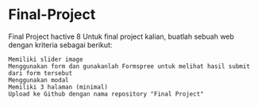 # Final-Project
Final Project hactive 8
Untuk final project kalian, buatlah sebuah web dengan kriteria sebagai berikut:

    Memiliki slider image
    Menggunakan form dan gunakanlah Formspree untuk melihat hasil submit dari form tersebut
    Menggunakan modal
    Memiliki 3 halaman (minimal)
    Upload ke Github dengan nama repository "Final Project"
